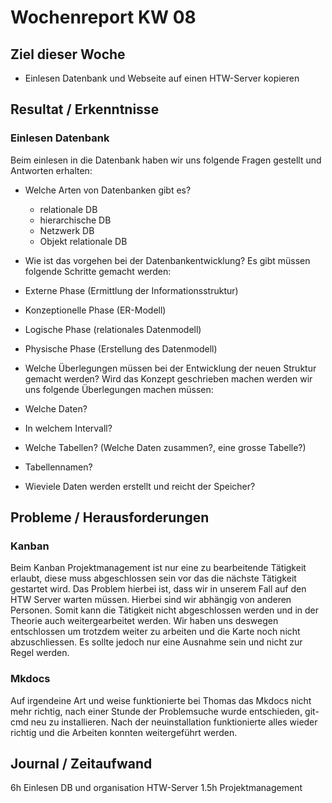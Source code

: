 # Wochenreport KW 08

## Ziel dieser Woche
* Einlesen Datenbank und Webseite auf einen HTW-Server kopieren

## Resultat / Erkenntnisse
### Einlesen Datenbank
Beim einlesen in die Datenbank haben wir uns folgende Fragen gestellt und Antworten erhalten:
* Welche Arten von Datenbanken gibt es?
  * relationale DB
  * hierarchische DB
  * Netzwerk DB
  * Objekt relationale DB

* Wie ist das vorgehen bei der Datenbankentwicklung?
Es gibt müssen folgende Schritte gemacht werden:
* Externe Phase (Ermittlung der Informationsstruktur)
* Konzeptionelle Phase (ER-Modell)
* Logische Phase (relationales Datenmodell)
* Physische Phase (Erstellung des Datenmodell)
* Welche Überlegungen müssen bei der Entwicklung der neuen Struktur gemacht werden?
Wird das Konzept geschrieben machen werden wir uns folgende Überlegungen machen müssen:
* Welche Daten?
* In welchem Intervall?
* Welche Tabellen? (Welche Daten zusammen?, eine grosse Tabelle?)
* Tabellennamen?
* Wieviele Daten werden erstellt und reicht der Speicher?

## Probleme / Herausforderungen
### Kanban
Beim Kanban Projektmanagement ist nur eine zu bearbeitende Tätigkeit erlaubt, diese muss abgeschlossen sein vor das die nächste Tätigkeit gestartet wird. Das Problem hierbei ist, dass wir in unserem Fall auf den HTW Server warten müssen. Hierbei sind wir abhängig von anderen Personen. Somit kann die Tätigkeit nicht abgeschlossen werden und in der Theorie auch weitergearbeitet werden. Wir haben uns deswegen entschlossen um trotzdem weiter zu arbeiten und die Karte noch nicht abzuschliessen. Es sollte jedoch nur eine Ausnahme sein und nicht zur Regel werden.

### Mkdocs
Auf irgendeine Art und weise funktionierte bei Thomas das Mkdocs nicht mehr richtig, nach einer Stunde der Problemsuche wurde entschieden, git-cmd neu zu installieren. Nach der neuinstallation funktionierte alles wieder richtig und die Arbeiten konnten weitergeführt werden.

## Journal / Zeitaufwand
6h Einlesen DB und organisation HTW-Server
1.5h Projektmanagement
